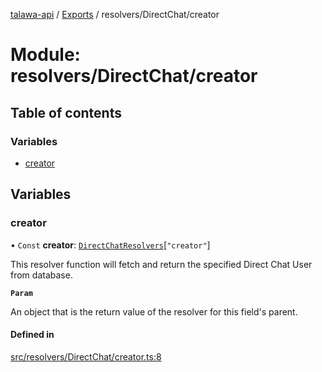 [talawa-api](../README.md) / [Exports](../modules.md) / resolvers/DirectChat/creator

# Module: resolvers/DirectChat/creator

## Table of contents

### Variables

- [creator](resolvers_DirectChat_creator.md#creator)

## Variables

### creator

• `Const` **creator**: [`DirectChatResolvers`](types_generatedGraphQLTypes.md#directchatresolvers)[``"creator"``]

This resolver function will fetch and return the specified Direct Chat User from database.

**`Param`**

An object that is the return value of the resolver for this field's parent.

#### Defined in

[src/resolvers/DirectChat/creator.ts:8](https://github.com/PalisadoesFoundation/talawa-api/blob/ac416c4/src/resolvers/DirectChat/creator.ts#L8)
